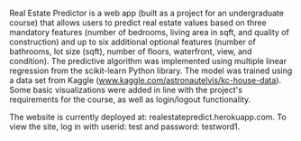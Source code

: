 Real Estate Predictor is a web app (built as a project for an undergraduate course) that allows users to predict real estate values based on three mandatory features (number of bedrooms, living area in sqft, and quality of construction) and up to six additional optional features (number of bathrooms, lot size (sqft), number of floors, waterfront, view, and condition). The predictive algorithm was implemented using multiple linear regression from the scikit-learn Python library. The model was trained using a data set from Kaggle (www.kaggle.com/astronautelvis/kc-house-data). Some basic visualizations were added in line with the project's requirements for the course, as well as login/logout functionality. 

The website is currently deployed at: realestatepredict.herokuapp.com. To view the site, log in with userid: test and password: testword1. 

